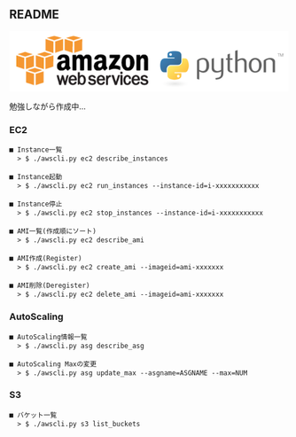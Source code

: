 ## README

![Alt Text](https://github.com/yhidetoshi/Pictures/raw/master/aws/aws-python.png)

勉強しながら作成中...

### EC2
```
■ Instance一覧
  > $ ./awscli.py ec2 describe_instances

■ Instance起動
  > $ ./awscli.py ec2 run_instances --instance-id=i-xxxxxxxxxxx

■ Instance停止
  > $ ./awscli.py ec2 stop_instances --instance-id=i-xxxxxxxxxxx

■ AMI一覧(作成順にソート)
  > $ ./awscli.py ec2 describe_ami

■ AMI作成(Register)
  > $ ./awscli.py ec2 create_ami --imageid=ami-xxxxxxx

■ AMI削除(Deregister)
  > $ ./awscli.py ec2 delete_ami --imageid=ami-xxxxxxx
```

### AutoScaling
```
■ AutoScaling情報一覧
  > $ ./awscli.py asg describe_asg

■ AutoScaling Maxの変更
  > $ ./awscli.py asg update_max --asgname=ASGNAME --max=NUM
```

### S3
```
■ バケット一覧
  > $ ./awscli.py s3 list_buckets 
```
